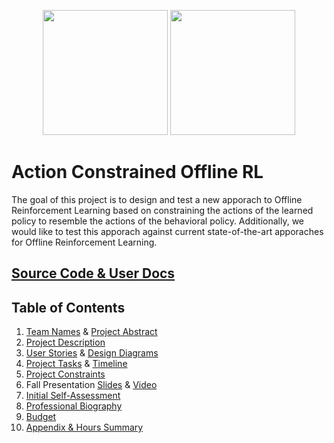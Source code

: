<p align="center">
    <img src="https://github.com/#gh-light-mode-only" width="200px"/>
    <img src="https://github.com/#gh-dark-mode-only" width="200px"/>
</p>

# Action Constrained Offline RL

The goal of this project is to design and test a new apporach to Offline Reinforcement Learning based on constraining the actions of the learned policy to resemble the actions of the behavioral policy. Additionally, we would like to test this apporach against current state-of-the-art apporaches for Offline Reinforcement Learning.

## [Source Code & User Docs](https://github.com/)

## Table of Contents
1. [Team Names](./assignments/project-description.md) & [Project Abstract](./assignments/project-description.md#abstract)
2. [Project Description](./assignments/project-description.md)
3. [User Stories](./assignments/User_Stories.md) & [Design Diagrams](./design-diagrams/README.md)
4. [Project Tasks](./assignments/Tasklist.md) & [Timeline](./assignments/Milestones_Timeline_Effort.md)
5. [Project Constraints](./assignments/Project_Constraints.md)
6. Fall Presentation [Slides](https://docs.google.com/presentation/d/18BiLJPZH9OZSIf_6dmX14LZEMKo7SOB_/edit?usp=sharing) & [Video](https://www.youtube.com/watch?v=YXwk4Y9uf6k)
7. [Initial Self-Assessment](./assignments/Individual_Capstone_Assessment.pdf)
8. [Professional Biography](./assignments/professional_biography_earnest.md)
9. [Budget](./assignments/budget.md)
10. [Appendix & Hours Summary](./assignments/appendix.md)